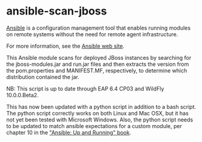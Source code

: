 ansible-scan-jboss
==================

[Ansible](http://ansible.com) is a configuration management tool that
enables running modules on remote systems without the need for remote
agent infrastructure.

For more information, see the [Ansible web site](http://ansible.com).

This Ansible module scans for deployed JBoss instances by searching
for the jboss-modules.jar and run.jar files and then extracts the
version from the pom.properties and MANIFEST.MF, respectively, to
determine which distribution contained the jar.

NB:  This script is up to date through EAP 6.4 CP03 and WildFly 10.0.0.Beta2.

This has now been updated with a python script in addition to a
bash script.  The python script correctly works on both Linux and
Mac OSX, but it has not yet been tested with Microsoft Windows.
Also, the python script needs to be updated to match ansible
expectations for a custom module, per chapter 10 in the ["Ansible:
Up and Running" book](http://shop.oreilly.com/product/0636920035626.do).


